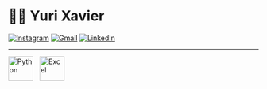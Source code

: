 # 🐱‍💻 Yuri Xavier
<!--**``Desenvolvedor``**-->

[![Instagram](https://img.shields.io/badge/-Instagram-%23E4405F?style=for-the-badge&logo=instagram&logoColor=white)](https://www.instagram.com/yuuri.xis/)
[![Gmail](https://img.shields.io/badge/Gmail-333333?style=for-the-badge&logo=gmail&logoColor=red)](mailto:yurixlopes156@gmail)
[![LinkedIn](https://img.shields.io/badge/LinkedIn-0077B5?style=for-the-badge&logo=linkedin&logoColor=white)](https://www.linkedin.com/in/yuri-xavier-lopes?utm_source=share&utm_campaign=share_via&utm_content=profile&utm_medium=android_app)

---

<img 
    align="left" 
    alt="Python" 
    title="Python"
    width="50px" 
    style="padding-right: 10px;" 
    src="https://cdn.jsdelivr.net/gh/devicons/devicon/icons/python/python-original.svg"
/>

<img 
    align="left" 
    alt="Excel" 
    title="Excel"
    width="50" 
    style="padding-right: 10px;" 
    src="https://cdn.jsdelivr.net/gh/simple-icons/simple-icons/icons/microsoftexcel.svg"
/>

<!--
<img 
    align="left" 
    alt="SQL" 
    title="SQL"
    width="50px" 
    style="padding-right: 10px;" 
    src="https://cdn.jsdelivr.net/gh/devicons/devicon/icons/mysql/mysql-original.svg"
/>
-->
<br clear="left"/>


